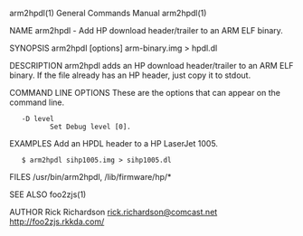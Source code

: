 arm2hpdl(1)                                                                              General Commands Manual                                                                              arm2hpdl(1)

NAME
       arm2hpdl - Add HP download header/trailer to an ARM ELF binary.

SYNOPSIS
       arm2hpdl [options] arm-binary.img > hpdl.dl

DESCRIPTION
       arm2hpdl adds an HP download header/trailer to an ARM ELF binary.  If the file already has an HP header, just copy it to stdout.

COMMAND LINE OPTIONS
       These are the options that can appear on the command line.

       -D level
              Set Debug level [0].

EXAMPLES
       Add an HPDL header to a HP LaserJet 1005.

       $ arm2hpdl sihp1005.img > sihp1005.dl

FILES
       /usr/bin/arm2hpdl, /lib/firmware/hp/*

SEE ALSO
       foo2zjs(1)

AUTHOR
       Rick Richardson <rick.richardson@comcast.net>
       http://foo2zjs.rkkda.com/

